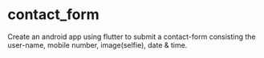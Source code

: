# contact_form

Create an android app using flutter to submit a contact-form consisting the user-name, mobile number, image(selfie), date & time.

